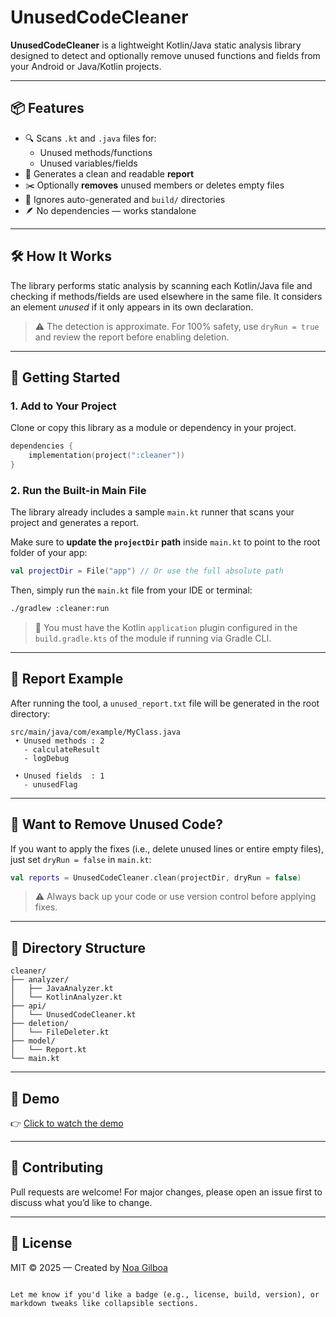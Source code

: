 # UnusedCodeCleaner

**UnusedCodeCleaner** is a lightweight Kotlin/Java static analysis library designed to detect and optionally remove unused functions and fields from your Android or Java/Kotlin projects.

---

## 📦 Features

- 🔍 Scans `.kt` and `.java` files for:
  - Unused methods/functions
  - Unused variables/fields
- 🧾 Generates a clean and readable **report**
- ✂️ Optionally **removes** unused members or deletes empty files
- 🚫 Ignores auto-generated and `build/` directories
- 🪶 No dependencies — works standalone

---

## 🛠 How It Works

The library performs static analysis by scanning each Kotlin/Java file and checking if methods/fields are used elsewhere in the same file. It considers an element *unused* if it only appears in its own declaration.

> ⚠️ The detection is approximate. For 100% safety, use `dryRun = true` and review the report before enabling deletion.

---

## 🚀 Getting Started

### 1. Add to Your Project

Clone or copy this library as a module or dependency in your project.

```kotlin
dependencies {
    implementation(project(":cleaner"))
}
````

### 2. Run the Built-in Main File

The library already includes a sample `main.kt` runner that scans your project and generates a report.

Make sure to **update the `projectDir` path** inside `main.kt` to point to the root folder of your app:

```kotlin
val projectDir = File("app") // Or use the full absolute path
```

Then, simply run the `main.kt` file from your IDE or terminal:

```bash
./gradlew :cleaner:run
```

> 📌 You must have the Kotlin `application` plugin configured in the `build.gradle.kts` of the module if running via Gradle CLI.

---

## 📄 Report Example

After running the tool, a `unused_report.txt` file will be generated in the root directory:

```
src/main/java/com/example/MyClass.java
 • Unused methods : 2
   - calculateResult
   - logDebug

 • Unused fields  : 1
   - unusedFlag
```

---

## 🧯 Want to Remove Unused Code?

If you want to apply the fixes (i.e., delete unused lines or entire empty files), just set `dryRun = false` in `main.kt`:

```kotlin
val reports = UnusedCodeCleaner.clean(projectDir, dryRun = false)
```

> ⚠️ Always back up your code or use version control before applying fixes.

---

## 📁 Directory Structure

```
cleaner/
├── analyzer/
│   ├── JavaAnalyzer.kt
│   └── KotlinAnalyzer.kt
├── api/
│   └── UnusedCodeCleaner.kt
├── deletion/
│   └── FileDeleter.kt
├── model/
│   └── Report.kt
└── main.kt
```
---

## 🎥 Demo

👉 [Click to watch the demo](https://github.com/user-attachments/assets/37ae9249-a331-4232-91bc-a198e4c74bde)

---

## 🤝 Contributing

Pull requests are welcome! For major changes, please open an issue first to discuss what you’d like to change.

---

## 🧠 License

MIT © 2025 — Created by [Noa Gilboa](https://github.com/NoaGilboa)

```

Let me know if you'd like a badge (e.g., license, build, version), or markdown tweaks like collapsible sections.
```
